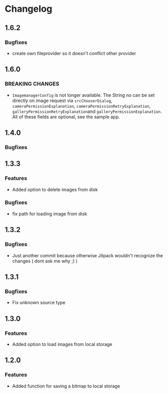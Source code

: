 

# Changelog

## 1.6.2

### Bugfixes
* create own fileprovider so it doesn't conflict other provider


## 1.6.0

### BREAKING CHANGES
* `ImagemanagerConfig` is not longer available. The String no can be set directly on image request via `srcChooserDialog`, `cameraPermissionExplanation`, `cameraPermissionRetryExplanation`, `galleryPermissionRetryExplanation`and `galleryPermissionExplanation`.
All of these fields are optional, see the sample app.


## 1.4.0

### Bugfixes


## 1.3.3

### Features
* Added option to delete images from disk

### Bugfixes
* fix path for loading image from disk


## 1.3.2

### Bugfixes
* Just another commit because otherwise Jitpack wouldn't recognize the changes ( dont ask me why ;) )


## 1.3.1

### Bugfixes
* Fix unknown source type


## 1.3.0

### Features
* Added option to load images from local storage


## 1.2.0

### Features

* Added function for saving a bitmap to local storage